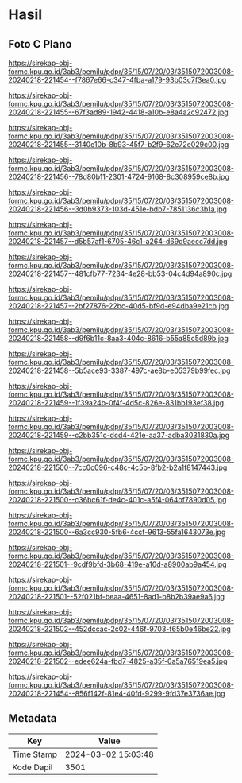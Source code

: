 # Hasil

## Foto C Plano

https://sirekap-obj-formc.kpu.go.id/3ab3/pemilu/pdpr/35/15/07/20/03/3515072003008-20240218-221454--f7867e66-c347-4fba-a179-93b03c7f3ea0.jpg

https://sirekap-obj-formc.kpu.go.id/3ab3/pemilu/pdpr/35/15/07/20/03/3515072003008-20240218-221455--67f3ad89-1942-4418-a10b-e8a4a2c92472.jpg

https://sirekap-obj-formc.kpu.go.id/3ab3/pemilu/pdpr/35/15/07/20/03/3515072003008-20240218-221455--3140e10b-8b93-45f7-b2f9-62e72e029c00.jpg

https://sirekap-obj-formc.kpu.go.id/3ab3/pemilu/pdpr/35/15/07/20/03/3515072003008-20240218-221456--78d80b11-2301-4724-9168-8c308959ce8b.jpg

https://sirekap-obj-formc.kpu.go.id/3ab3/pemilu/pdpr/35/15/07/20/03/3515072003008-20240218-221456--3d0b9373-103d-451e-bdb7-7851136c3b1a.jpg

https://sirekap-obj-formc.kpu.go.id/3ab3/pemilu/pdpr/35/15/07/20/03/3515072003008-20240218-221457--d5b57af1-6705-46c1-a264-d69d9aecc7dd.jpg

https://sirekap-obj-formc.kpu.go.id/3ab3/pemilu/pdpr/35/15/07/20/03/3515072003008-20240218-221457--481cfb77-7234-4e28-bb53-04c4d94a890c.jpg

https://sirekap-obj-formc.kpu.go.id/3ab3/pemilu/pdpr/35/15/07/20/03/3515072003008-20240218-221457--2bf27876-22bc-40d5-bf9d-e94dba9e21cb.jpg

https://sirekap-obj-formc.kpu.go.id/3ab3/pemilu/pdpr/35/15/07/20/03/3515072003008-20240218-221458--d9f6b11c-8aa3-404c-8616-b55a85c5d89b.jpg

https://sirekap-obj-formc.kpu.go.id/3ab3/pemilu/pdpr/35/15/07/20/03/3515072003008-20240218-221458--5b5ace93-3387-497c-ae8b-e05379b99fec.jpg

https://sirekap-obj-formc.kpu.go.id/3ab3/pemilu/pdpr/35/15/07/20/03/3515072003008-20240218-221459--1f39a24b-0f4f-4d5c-826e-831bb193ef38.jpg

https://sirekap-obj-formc.kpu.go.id/3ab3/pemilu/pdpr/35/15/07/20/03/3515072003008-20240218-221459--c2bb351c-dcd4-421e-aa37-adba3031830a.jpg

https://sirekap-obj-formc.kpu.go.id/3ab3/pemilu/pdpr/35/15/07/20/03/3515072003008-20240218-221500--7cc0c096-c48c-4c5b-8fb2-b2a1f8147443.jpg

https://sirekap-obj-formc.kpu.go.id/3ab3/pemilu/pdpr/35/15/07/20/03/3515072003008-20240218-221500--c36bc61f-de4c-401c-a5f4-064bf7890d05.jpg

https://sirekap-obj-formc.kpu.go.id/3ab3/pemilu/pdpr/35/15/07/20/03/3515072003008-20240218-221500--6a3cc930-5fb6-4ccf-9613-55fa1643073e.jpg

https://sirekap-obj-formc.kpu.go.id/3ab3/pemilu/pdpr/35/15/07/20/03/3515072003008-20240218-221501--9cdf9bfd-3b68-419e-a10d-a8900ab9a454.jpg

https://sirekap-obj-formc.kpu.go.id/3ab3/pemilu/pdpr/35/15/07/20/03/3515072003008-20240218-221501--52f021bf-beaa-4651-8ad1-b8b2b39ae9a6.jpg

https://sirekap-obj-formc.kpu.go.id/3ab3/pemilu/pdpr/35/15/07/20/03/3515072003008-20240218-221502--452dccac-2c02-446f-9703-f65b0e46be22.jpg

https://sirekap-obj-formc.kpu.go.id/3ab3/pemilu/pdpr/35/15/07/20/03/3515072003008-20240218-221502--edee624a-fbd7-4825-a35f-0a5a76519ea5.jpg

https://sirekap-obj-formc.kpu.go.id/3ab3/pemilu/pdpr/35/15/07/20/03/3515072003008-20240218-221454--856f142f-81e4-40fd-9299-9fd37e3736ae.jpg


## Metadata

| Key        | Value               |
| ---------- | ------------------- |
| Time Stamp | 2024-03-02 15:03:48 |
| Kode Dapil | 3501                |



